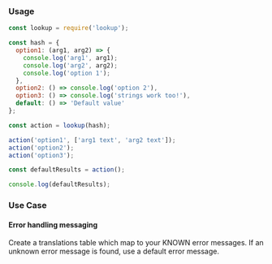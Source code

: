 ### Usage

```javascript
const lookup = require('lookup');

const hash = {
  option1: (arg1, arg2) => {
    console.log('arg1', arg1);
    console.log('arg2', arg2);
    console.log('option 1');
  },
  option2: () => console.log('option 2'),
  option3: () => console.log('strings work too!'),
  default: () => 'Default value'
};

const action = lookup(hash);

action('option1', ['arg1 text', 'arg2 text']);
action('option2');
action('option3');

const defaultResults = action();

console.log(defaultResults);
```

### Use Case

#### Error handling messaging

Create a translations table which map to your KNOWN error messages.
If an unknown error message is found, use a default error message.

